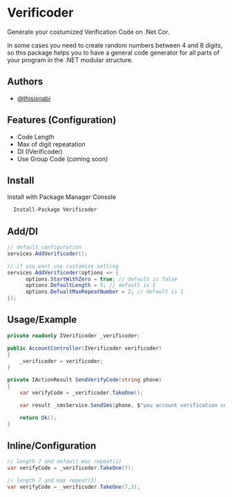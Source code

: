 
# Verificoder

Generate your costumized Verification Code on .Net Cor.

In some cases you need to create random numbers between 4 and 8 digits, so this package helps you to have a general code generator for all parts of your program in the .NET modular structure.




## Authors

- [@thisisnabi](https://www.github.com/thisisnabi)




## Features (Configuration)

- Code Length 
- Max of digit repeatation 
- DI (IVerificoder)
- Use Group Code (coming soon)


## Install

Install with Package Manager Console  

```bash
  Install-Package Verificoder
```


## Add/DI

```csharp
// default configuration
services.AddVerificoder();
```

```csharp
// if you want use customize setting
services.AddVerificoder(options => {
      options.StartWithZero = true; // default is false 
      options.DefaultLength = 5; // default is 5
      options.DefualtMaxRepeatNumber = 2; // default is 1
});
```


## Usage/Example
```csharp
private readonly IVerificoder _verificoder;

public AccountController(IVerificoder verificoder)
{
    _verificoder = verificoder;
}

private IActionResult SendVerifyCode(string phone)
{
    var verifyCode = _verificoder.TakeOne();

    var result _smsService.SendSms(phone, $"you account verification code is :{verifyCode}");

    return Ok();
}
```


## Inline/Configuration
```csharp
// length 7 and default max repeat(1)
var verifyCode = _verificoder.TakeOne(7);

// length 7 and max repeat(3)
var verifyCode = _verificoder.TakeOne(7,3);
```
